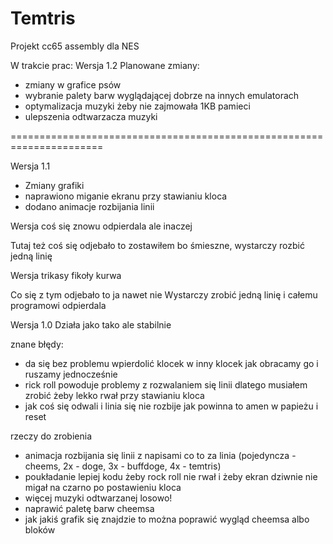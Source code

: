 # Temtris
Projekt cc65 assembly dla NES

W trakcie prac: Wersja 1.2
Planowane zmiany:
- zmiany w grafice psów
- wybranie palety barw wyglądającej dobrze na innych emulatorach
- optymalizacja muzyki żeby nie zajmowała 1KB pamieci
- ulepszenia odtwarzacza muzyki

======================================================================

Wersja 1.1
- Zmiany grafiki
- naprawiono miganie ekranu przy stawianiu kloca
- dodano animacje rozbijania linii

Wersja coś się znowu odpierdala ale inaczej

Tutaj też coś się odjebało to zostawiłem bo śmieszne, wystarczy rozbić jedną linię


Wersja trikasy fikoły kurwa

Co się z tym odjebało to ja nawet nie
Wystarczy zrobić jedną linię i całemu programowi odpierdala


Wersja 1.0
Działa jako tako ale stabilnie

znane błędy:
- da się bez problemu wpierdolić klocek w inny klocek jak obracamy go i ruszamy jednocześnie
- rick roll powoduje problemy z rozwalaniem się linii dlatego musiałem zrobić żeby lekko rwał przy stawianiu kloca
- jak coś się odwali i linia się nie rozbije jak powinna to amen w papieżu i reset

rzeczy do zrobienia
- animacja rozbijania się linii z napisami co to za linia (pojedyncza - cheems, 2x - doge, 3x - buffdoge, 4x - temtris)
- poukładanie lepiej kodu żeby rock roll nie rwał i żeby ekran dziwnie nie migał na czarno po postawieniu kloca
- więcej muzyki odtwarzanej losowo!
- naprawić paletę barw cheemsa
- jak jakiś grafik się znajdzie to można poprawić wygląd cheemsa albo bloków
